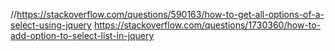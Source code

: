 //https://stackoverflow.com/questions/590163/how-to-get-all-options-of-a-select-using-jquery
https://stackoverflow.com/questions/1730360/how-to-add-option-to-select-list-in-jquery